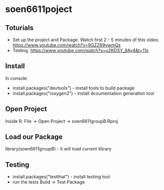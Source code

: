 # soen6611poject

## Toturials
 - Set up the project and Package.  Watch first 2 - 5 minutes of this video. https://www.youtube.com/watch?v=9GZZ69ywmQs
 - Testing. https://www.youtube.com/watch?v=u2KDSY_8Ay4&t=11s

## Install
In console:
- install.packages("devtools")  - install tools to build package
- install.packages("roxygen2")  - install dcoumentation generation tool

## Open Project
Inside R: File -> Open Project -> soen6611groupB.Rproj

## Load our Package
library(soen6611groupB) - it will load current library

## Testing
- install.packages("testthat")  - install testing tool
- run the tests Build -> Test Package
